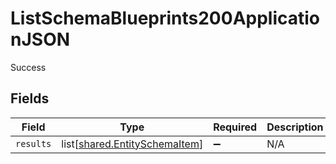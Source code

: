 # ListSchemaBlueprints200ApplicationJSON

Success


## Fields

| Field                                                                    | Type                                                                     | Required                                                                 | Description                                                              |
| ------------------------------------------------------------------------ | ------------------------------------------------------------------------ | ------------------------------------------------------------------------ | ------------------------------------------------------------------------ |
| `results`                                                                | list[[shared.EntitySchemaItem](../../models/shared/entityschemaitem.md)] | :heavy_minus_sign:                                                       | N/A                                                                      |